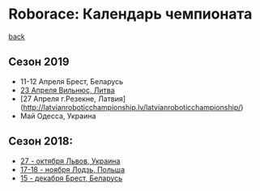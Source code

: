 # Roborace: Календарь чемпионата
[back](./)

## Сезон 2019

* 11-12 Апреля Брест, Беларусь
* [23 Апреля Вильнюс, Литва](https://robotiada.lt/)
* [27 Апреля г.Резекне, Латвия] (http://latvianroboticchampionship.lv/latvianroboticchampionship/)
* Май Одесса, Украина


## Сезон 2018:

* [27 - октября Львов, Украина](http://lp.edu.ua/robocup)
* [17-18 - ноября Лодзь, Польша](http://skaner.p.lodz.pl/sumochallenge/)
* [15 - декабря Брест, Беларусь](http://smartrobofest.by/)
